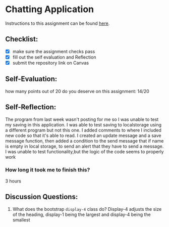 Chatting Application
=====================
Instructions to this assignment can be found [here](https://it3049c.github.io/coursework/labs/chatting-app).

## Checklist:
- [x] make sure the assignment checks pass
- [x] fill out the self evaluation and Reflection
- [x] submit the repository link on Canvas

## Self-Evaluation:

how many points out of 20 do you deserve on this assignment: 
14/20

## Self-Reflection:
<!-- Write your self-reflection under this line -->
The program from last week wasn't posting for me so I was unable to test my saving in this application. I was able to test saving  to localstorage using a different program but not this one. I added comments to where I included new code so that it's able to read. I created an update message and a save message function, then added a condition to the send message that if name is empty in local storage, to send an alert that they have to send a message. I was unable to test functionality,but the logic of the code seems to properly work
### How long it took me to finish this?
3 hours

## Discussion Questions:
1. What does the bootstrap `display-4` class do?
Display-4 adjusts the size of the heading, display-1 being the largest and display-4 being the smallest